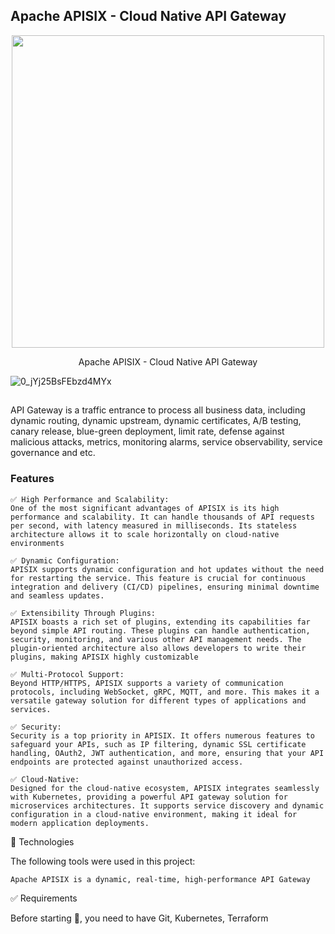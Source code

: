## Apache APISIX - Cloud Native API Gateway
<div align="center">
    <picture>
        <img src="https://github.com/user-attachments/assets/f40c8955-422a-499c-8199-a1dee6c2d854.png" width="500">
    </picture>
    <p>Apache APISIX - Cloud Native API Gateway</p>
</div>


![0_jYj25BsFEbzd4MYx](https://github.com/user-attachments/assets/f40c8955-422a-499c-8199-a1dee6c2d854)

##

API Gateway is a traffic entrance to process all business data, including dynamic routing, dynamic upstream, dynamic certificates, A/B testing, canary release, blue-green deployment, limit rate, defense against malicious attacks, metrics, monitoring alarms, service observability, service governance and etc.


### Features
```
✅ High Performance and Scalability:
One of the most significant advantages of APISIX is its high performance and scalability. It can handle thousands of API requests per second, with latency measured in milliseconds. Its stateless architecture allows it to scale horizontally on cloud-native environments

✅ Dynamic Configuration:
APISIX supports dynamic configuration and hot updates without the need for restarting the service. This feature is crucial for continuous integration and delivery (CI/CD) pipelines, ensuring minimal downtime and seamless updates.

✅ Extensibility Through Plugins:
APISIX boasts a rich set of plugins, extending its capabilities far beyond simple API routing. These plugins can handle authentication, security, monitoring, and various other API management needs. The plugin-oriented architecture also allows developers to write their plugins, making APISIX highly customizable

✅ Multi-Protocol Support:
Beyond HTTP/HTTPS, APISIX supports a variety of communication protocols, including WebSocket, gRPC, MQTT, and more. This makes it a versatile gateway solution for different types of applications and services.

✅ Security:
Security is a top priority in APISIX. It offers numerous features to safeguard your APIs, such as IP filtering, dynamic SSL certificate handling, OAuth2, JWT authentication, and more, ensuring that your API endpoints are protected against unauthorized access.

✅ Cloud-Native:
Designed for the cloud-native ecosystem, APISIX integrates seamlessly with Kubernetes, providing a powerful API gateway solution for microservices architectures. It supports service discovery and dynamic configuration in a cloud-native environment, making it ideal for modern application deployments.

```

🚀 Technologies

The following tools were used in this project:

    Apache APISIX is a dynamic, real-time, high-performance API Gateway


✅ Requirements

Before starting 🏁, you need to have Git, Kubernetes, Terraform
